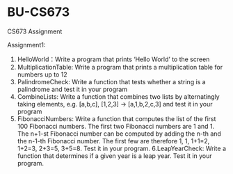 # BU-CS673
CS673 Assignment

Assignment1:
  1. HelloWorld：Write a program that prints ‘Hello World’ to the screen
  2. MultiplicationTable: Write a program that prints a multiplication table for numbers up to 12
  3. PalindromeCheck: Write a function that tests whether a string is a palindrome and test it in your program
  4. CombineLists: Write a function that combines two lists by alternatingly taking elements, e.g. [a,b,c], [1,2,3] → [a,1,b,2,c,3] and test it in your program
  5. FibonacciNumbers: Write a function that computes the list of the first 100 Fibonacci numbers. The first two Fibonacci numbers are 1 and 1. 
      The n+1-st Fibonacci number can be computed by adding the n-th and the n-1-th Fibonacci number. 
      The first few are therefore 1, 1, 1+1=2, 1+2=3, 2+3=5, 3+5=8. Test it in your program.
  6.LeapYearCheck: Write a function that determines if a given year is a leap year. Test it in your program.
